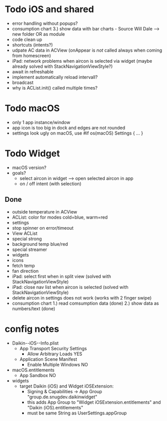 # Todo iOS and shared
- error handling without popups?
- consumption chart
    3.) show data with bar charts
        - Source Will Dale --> new folder OR as module
- code clean up
- shortcuts (intents?)
- udpate AC data in ACView (onAppear is *not* called always when coming from homescreen)  
- iPad: network problems when aircon is selected via widget (maybe already solved with StackNavigationViewStyle?) 
- await in refreshable
- implement automatically reload intervall?
- broadcast
- why is ACList.init() called multiple times?

# Todo macOS
- only 1 app instance/window
- app icon is too big in dock and edges are not rounded
- settings look ugly on macOS, use #if os(macOS) Settings { ... }

# Todo Widget
- macOS version?
- goals?
    - select aircon in widget --> open selected aircon in app
    - on / off intent (with selection)


## Done
- outside temperature in ACView 
- ACList: color for modes cold=blue, warm=red 
- settings
- stop spinner on error/timeout
- View ACList
- special strong
- background temp blue/red
- special streamer
- widgets
- icons
- fetch temp
- fan direction
- iPad: select first when in split view (solved with StackNavigationViewStyle)
- iPad: close nav list when aircon is selected (solved with StackNavigationViewStyle)
- delete aircon in settings does not work (works with 2 finger swipe)
- consumption chart
    1.) read comsumption data (done)
    2.) show data as numbers/text (done)
   


# config notes
- Daikin--iOS--Info.plist
    - App Transport Security Settings
        - Allow Arbitrary Loads YES
    - Application Scene Manifest
        - Enable Multiple Windows NO
- macOS.entitlements
    - App Sandbox NO
- widgets
    - target Daikin (iOS) and Widget iOSExtension:
        - Signing & Capabilities -> App Group "group.de.snugdev.daikinwidget"
        - this adds App Group to "Widget iOSExtension.entitlements" and "Daikin (iOS).entitlements"
        - must be same String as UserSettings.appGroup
    
